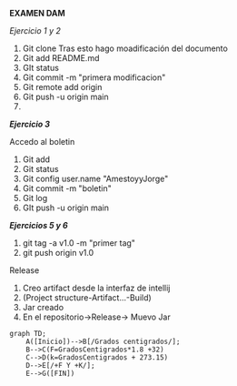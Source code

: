 **EXAMEN DAM**

*Ejercicio 1 y 2*

1. Git clone
Tras esto hago moadificación del documento
2. Git add README.md
3. GIt status
4. Git commit -m "primera modificacion"
5. Git remote add origin
6. Git push -u origin main
7. 
***Ejercicio 3***

Accedo al boletin 

1. Git add
2. Git status
3. Git config user.name "AmestoyyJorge"
4. Git commit -m "boletin"
5. Git log
6. GIt push -u origin main

***Ejercicios 5 y 6***
1. git tag -a v1.0 -m "primer tag"
2. git push origin v1.0

Release
1. Creo artifact desde la interfaz de intellij
2. (Project structure-Artifact...-Build)
3. Jar creado
4. En el repositorio->Release-> Muevo Jar


```mermaid
graph TD;
    A([Inicio])-->B[/Grados centigrados/];
    B-->C(F=GradosCentigrados*1.8 +32)
    C-->D(k=GradosCentigrados + 273.15)
    D-->E[/+F Y +K/];
    E-->G([FIN])
    
 
    
  
  
   
```